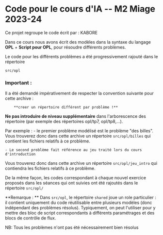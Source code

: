 # Code pour le cours d'IA -- M2 Miage 2023-24

Ce projet regroupe le code écrit par :  KABORE

Dans ce cours nous avons écrit des modèles dans la syntaxe du langage
**OPL** + **Script pour OPL**, pour résoudre différents problèmes.

Le code pour les différents problèmes a été progressivement rajouté
dans le répertoire 
	
	src/opl


### Important :

Il a été demandé impérativement de respecter la convention suivante pour cette archive : 

		**creer un répertoire différent par problème !**
	

**Ne pas introduire de niveau supplémentaire** dans l'arborescence des répertoire (par exemple des répertoires opl/tp7, opl/tp8,...).

Par exemple : 
    - le premier problème modélisé est le problème "des billes". 
Vous trouverez donc dans cette archive un répertoire `src/opl/billes` 
qui contient les fichiers relatifs à ce problème.

    - Le second problème fait référence au jeu traité lors du cours d'introduction
Vous trouverez donc dans cette archive un répertoire `src/opl/jeu_intro` 
qui contiendra les fichiers relatifs à ce problème.

De la même façon, les codes correspondant à chaque nouvel exercice proposés dans les séances qui ont suivies ont été rajoutés dans le répertoire `src/opl/` 

**Remarque : **
Dans `src/opl`,  le répertoire `shared` joue un role particulier : il contient uniquement du code réutilisable entre plusieurs modèles (donc indépendant des problèmes résolus). Typiquement, on peut l'utiliser pour y mettre des bloc de script correspondants à différents paramétrages et des blocs de contrôle de flux.

NB: Tous les problèmes n'ont pas été nécessairement bien résolus

 

